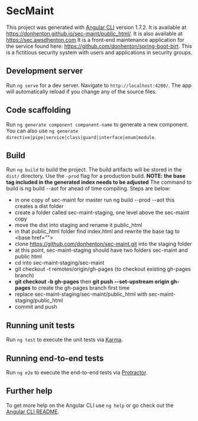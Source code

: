# SecMaint

This project was generated with [Angular CLI](https://github.com/angular/angular-cli) version 1.7.2.
It is available at https://donhenton.github.io/sec-maint/public_html/. It is also available at https://sec.awsdhenton.com
It is a front-end maintenance application for the service found here: https://github.com/donhenton/spring-boot-birt. This is a fictitious security system with users and applications in security groups.

## Development server

Run `ng serve` for a dev server. Navigate to `http://localhost:4200/`. The app will automatically reload if you change any of the source files.

## Code scaffolding

Run `ng generate component component-name` to generate a new component. You can also use `ng generate directive|pipe|service|class|guard|interface|enum|module`.

## Build

Run `ng build` to build the project. The build artifacts will be stored in the `dist/` directory. Use the `-prod` flag for a production build. **NOTE: the base tag included in the generated index needs to be adjusted** The command to build is ng build --aot for ahead of time compiling.
Steps are below:

* in one copy of sec-maint for master run ng build --prod --aot this creates a dist folder
* create a folder called sec-maint-staging, one level above the sec-maint copy
* move the dist into  staging and rename it public_html
* in that public_html folder find index.html and rewrite the base tag to &lt;base href=""&gt;
* clone https://github.com/donhenton/sec-maint.git into the staging folder
* at this point, sec-maint-staging should have two folders sec-maint and public html
* cd into sec-maint-staging/sec-maint
* git checkout -t remotes/origin/gh-pages (to checkout existing gh-pages branch)
* __git checkout -b gh-pages__ then __git push --set-upstream origin gh-pages__ to create the gh-pages branch first time
* replace sec-maint-staging/sec-maint/public_html with sec-maint-staging/public_html
* commit and push

## Running unit tests

Run `ng test` to execute the unit tests via [Karma](https://karma-runner.github.io).

## Running end-to-end tests

Run `ng e2e` to execute the end-to-end tests via [Protractor](http://www.protractortest.org/).

## Further help

To get more help on the Angular CLI use `ng help` or go check out the [Angular CLI README](https://github.com/angular/angular-cli/blob/master/README.md).
